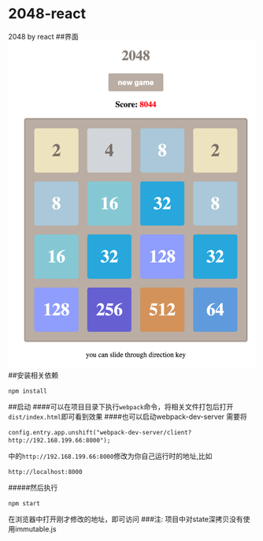 # 2048-react
2048 by react
##界面
![Game](https://github.com/PencilCl/readme-images/blob/master/2048-react/game.png)
##安装相关依赖
```
npm install
```
##启动
####可以在项目目录下执行`webpack`命令，将相关文件打包后打开`dist/index.html`即可看到效果
####也可以启动webpack-dev-server
需要将
```
config.entry.app.unshift("webpack-dev-server/client?http://192.168.199.66:8000");
```
中的`http://192.168.199.66:8000`修改为你自己运行时的地址,比如
```
http://localhost:8000
```
#####然后执行
```
npm start
```
在浏览器中打开刚才修改的地址，即可访问
###注:
项目中对state深拷贝没有使用immutable.js